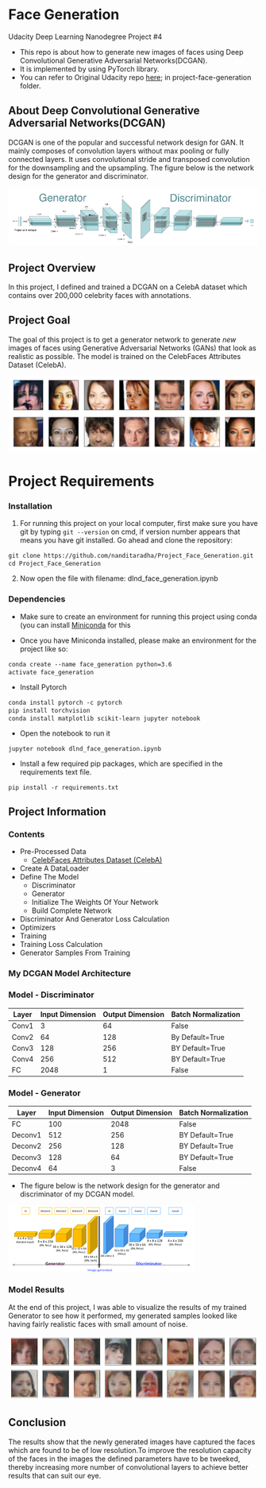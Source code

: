 # Face Generation
Udacity Deep Learning Nanodegree Project #4

* This repo is about how to generate new images of faces using Deep Convolutional Generative Adversarial Networks(DCGAN).
* It is implemented by using PyTorch library.
* You can refer to Original Udacity repo [here](https://github.com/udacity/deep-learning-v2-pytorch); in project-face-generation folder.

## About Deep Convolutional Generative Adversarial Networks(DCGAN)

DCGAN is one of the popular and successful network design for GAN. It mainly composes of convolution layers without max pooling or fully connected layers. It uses convolutional stride and transposed convolution for the downsampling and the upsampling. The figure below is the network design for the generator and discriminator.

![DCGAN-Generator & Discrimator](./DCGAN/DCGAN.png)

## Project Overview

In this project, I defined and trained a DCGAN on a CelebA dataset which contains over 200,000 celebrity faces with annotations. 

## Project Goal

The goal of this project is to get a generator network to generate _new_ images of faces using Generative Adversarial Networks (GANs) that look as realistic as possible. 
The model is trained on the CelebFaces Attributes Dataset (CelebA).

![Image of Training Dataset](./assets/processed_face_data.png)

# Project Requirements

### Installation

1. For running this project on your local computer, first make sure you have git by typing `git --version` on cmd, if version number appears that means you have git installed. Go ahead and clone the repository:

```
git clone https://github.com/nanditaradha/Project_Face_Generation.git
cd Project_Face_Generation
```
2. Now open the file with filename: dlnd_face_generation.ipynb

### Dependencies

- Make sure to create an environment for running this project using conda (you can install [Miniconda](http://conda.pydata.org/miniconda.html) for this

- Once you have Miniconda installed, please make an environment for the project like so: 
```
conda create --name face_generation python=3.6
activate face_generation
```
- Install Pytorch 
```
conda install pytorch -c pytorch
pip install torchvision
conda install matplotlib scikit-learn jupyter notebook
```
- Open the notebook to run it
```
jupyter notebook dlnd_face_generation.ipynb
```

- Install a few required pip packages, which are specified in the requirements text file.
```
pip install -r requirements.txt
```
## Project Information

### Contents

- Pre-Processed Data
    - [CelebFaces Attributes Dataset (CelebA)](https://s3.amazonaws.com/video.udacity-data.com/topher/2018/November/5be7eb6f_processed-celeba-small/processed-celeba-small.zip)
- Create A DataLoader
- Define The Model
	- Discriminator
	- Generator
	- Initialize The Weights Of Your Network
	- Build Complete Network
- Discriminator And Generator Loss Calculation
- Optimizers
- Training 
- Training Loss Calculation
- Generator Samples From Training 

### My DCGAN Model Architecture

### Model - Discriminator
| Layer | Input Dimension | Output Dimension | Batch Normalization|
|-------|-----------------|------------------|-------------|
|Conv1|3|64|False|
|Conv2|64|128|By Default=True|
|Conv3|128|256|BY Default=True|
|Conv4|256|512|BY Default=True|
|FC|2048|1|False|

### Model - Generator
| Layer | Input Dimension | Output Dimension | Batch Normalization|
|-------|-----------------|------------------|-------------|
|FC|100|2048|False|
|Deconv1|512|256|BY Default=True|
|Deconv2|256|128|BY Default=True|
|Deconv3|128|64|BY Default=True|
|Deconv4|64|3|False|

- The figure below is the network design for the generator and discriminator of my DCGAN model.

![My DCGAN Model Design](./DCGAN/My_DCGAN_model_architecture1.png)

### Model Results

At the end of this project, I was able to visualize the results of my trained Generator to see how it performed, my generated samples looked like having fairly realistic faces with small amount of noise.

![Image of Generated Faces](./Output_Generated_New_Images/generated_faces.png)

## Conclusion

The results show that the newly generated images have captured the faces which are found to be of low resolution.To improve the resolution capacity of the faces in the images
the defined parameters have to be tweeked, thereby increasing more number of convolutional layers to achieve better results that can suit our eye.






